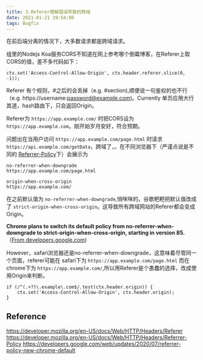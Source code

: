 ```yaml
---
title: 3.Referer理解错误导致的跨域
date: 2021-01-21 19:54:06
tags: Bugfix
---
```


在前后端分离的情况下，大多数请求都是跨域请求。

组里的Nodejs Koa服务CORS不知道在网上参考哪个倒霉博客，在Referer上取CORS的值，差不多代码如下：

```
ctx.set('Access-Control-Allow-Origin', ctx.header.referer.slice(0, -1));
```

Referer 有个规则，#之后的会丢掉（e.g. #section),顺便说一句鉴权的也不行（e.g. https://username:password@example.com)。Currently 单页应用大行其道，hash路由下，只会返回Origin。

Referer为 `https://app.example.com/` 时把CORS设为 `https://app.example.com`。刚开始岁月安好，符合预期。

问题出在当用户访问 `https://app.example.com/page.html` 时请求 `https://api.example.com/getData`，跨域了，。在不同浏览器下（严谨点说是不同的 [Referrer-Policy](https://developer.mozilla.org/en-US/docs/Web/HTTP/Headers/Referrer-Policy)下）会展示为

```
no-referrer-when-downgrade 
https://app.example.com/page.html

origin-when-cross-origin
https://app.example.com/

```

在之前默认值为 `no-referrer-when-downgrade`,悄咪咪的，谷歌粑粑把默认值改成了 `strict-origin-when-cross-origin`。这导致所有跨域网站的Referer都会变成Origin。

**Chrome plans to switch its default policy from no-referrer-when-downgrade to strict-origin-when-cross-origin, starting in version 85.**（[From developers.google.com](https://developers.google.com/web/updates/2020/07/referrer-policy-new-chrome-default))

However，safari浏览器还是no-referrer-when-downgrade，这意味着尽管同一个页面，referer可能在 safari下为 `https://app.example.com/page.html` 而在chrome下为 `https://app.example.com/`,所以用Referer是个愚蠢的选择，改成使用Origin来判断。

```
if (/^(.+?)\.example\.com$/.test(ctx.header.origin)) {
    ctx.set('Access-Control-Allow-Origin', ctx.header.origin);
}
```



## Reference

https://developer.mozilla.org/en-US/docs/Web/HTTP/Headers/Referer
https://developer.mozilla.org/en-US/docs/Web/HTTP/Headers/Referrer-Policy
https://developers.google.com/web/updates/2020/07/referrer-policy-new-chrome-default